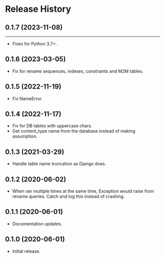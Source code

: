 Release History
===============

## 0.1.7 (2023-11-08)
------------------

- Fixes for Python 3.7+.


0.1.6 (2023-03-05)
------------------

- Fix for rename sequences, indexes, constraints and M2M tables.


0.1.5 (2022-11-19)
------------------

- Fix NameError.


0.1.4 (2022-11-17)
------------------

- Fix for DB tables with uppercase chars.
- Get content_type name from the database instead of making assumption.


0.1.3 (2021-03-29)
------------------

- Handle table name truncation as Django does.


0.1.2 (2020-06-02)
------------------

- When ran multiple times at the same time, Exception would raise from rename queries. Catch and log this instead of crashing.


0.1.1 (2020-06-01)
------------------

- Documentation updates.


0.1.0 (2020-06-01)
------------------

-   Initial release.
